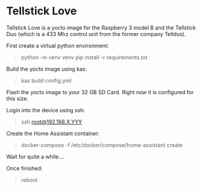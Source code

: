 # Tellstick Love

Tellstick Love is a yocto image for the Raspberry 3 model B and the Tellstick Duo (which is a 433 Mhz control unit from the former company Telldus).

First create a virtual python environment:
> python -m venv venv
> pip install -r requirements.txt

Build the yocto image using kas:
> kas build config.yml

Flash the yocto image to your 32 GB SD Card. Right now it is configured for this size.

Login into the device using ssh:
> ssh root@192.168.X.YYY

Create the Home Assistant container:
> docker-compose -f /etc/docker/compose/home-assistant create

Wait for quite a while....

Once finished:
> reboot


